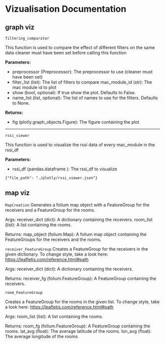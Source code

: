 # Vizualisation Documentation

## graph viz

`filtering_comparator`

This function is used to compare the effect of different filters on the same data
cleaner must have been set before calling this function

**Parameters:**

- preprocessor (Preprocessor): The preprocessor to use (cleaner must have been set)
- filter_list (list): The list of filters to compare
  mac_module_id (str): The mac module id to plot
- show (bool, optional): If true show the plot. Defaults to False.
- name_list (list, optional): The list of names to use for the filters. Defaults to None.

**Returns:**

- fig (plotly.graph_objects.Figure): The figure containing the plot

---

`rssi_viewer`

This function is used to visualize the rssi data of every mac_module in the rssi_df

**Parameters:**

- rssi_df (pandas.dataframe ): The rssi_df to visualize

```plotly
{"file_path": "./plotly/rssi_viewer.json"}
```

## map viz

`MapCreation`
Generates a folium map object with a FeatureGroup for the receivers and a FeatureGroup for the rooms.

Args:
receiver_dict (dict): A dictionary containing the receivers.
room_list (list): A list containing the rooms.

Returns:
map_object (folium.Map): A folium map object containing the FeatureGroups for the receivers and the rooms.

`receiver_FeatureGroup`
Creates a FeatureGroup for the receivers in the given dictionary.
To change style, take a look here:
https://leafletjs.com/reference.html#path

Args:
receiver_dict (dict): A dictionary containing the receivers.

Returns:
receiver_fg (folium.FeatureGroup): A FeatureGroup containing the receivers.

`room_FeatureGroup`

Creates a FeatureGroup for the rooms in the given list.
To change style, take a look here:
https://leafletjs.com/reference.html#path

Args:
room_list (list): A list containing the rooms.

Returns:
room_fg (folium.FeatureGroup): A FeatureGroup containing the rooms.
lat_avg (float): The average latitude of the rooms.
lon_avg (float): The average longitude of the rooms.
